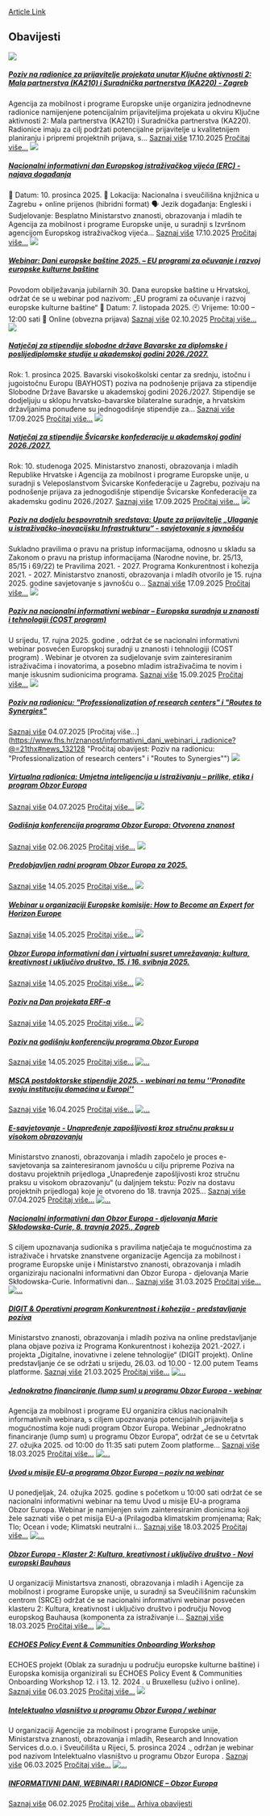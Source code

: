 [Article Link](https://www.fhs.hr/znanost/informativni_dani_webinari_i_radionice)

## Obavijesti
[ ![](https://www.fhs.hr/_pub/themes_static/hrstud2024/default/img/default_news.jpg) ](https://www.fhs.hr/znanost/informativni_dani_webinari_i_radionice?@=21u8w#news_132128)
#####  [Poziv na radionice za prijavitelje projekata unutar Ključne aktivnosti 2: Mala partnerstva (KA210) i Suradnička partnerstva (KA220) - Zagreb](https://www.fhs.hr/znanost/informativni_dani_webinari_i_radionice?@=21u8w#news_132128)
Agencija za mobilnost i programe Europske unije organizira jednodnevne radionice namijenjene potencijalnim prijaviteljima projekata u okviru Ključne aktivnosti 2: Mala partnerstva (KA210) i Suradnička partnerstva (KA220). Radionice imaju za cilj podržati potencijalne prijavitelje u kvalitetnijem planiranju i pripremi projektnih prijava, s... 
[Saznaj više](https://www.fhs.hr/znanost/informativni_dani_webinari_i_radionice?@=21u8w#news_132128)
17.10.2025
[Pročitaj više...](https://www.fhs.hr/znanost/informativni_dani_webinari_i_radionice?@=21u8w#news_132128 "Pročitaj obavijest: Poziv na radionice za prijavitelje projekata unutar Ključne aktivnosti 2: Mala partnerstva \(KA210\) i Suradnička partnerstva \(KA220\) - Zagreb")
[ ![](https://www.fhs.hr/_pub/themes_static/hrstud2024/default/img/default_news.jpg) ](https://www.fhs.hr/znanost/informativni_dani_webinari_i_radionice?@=21u8u#news_132128)
#####  [Nacionalni informativni dan Europskog istraživačkog vijeća (ERC) - najava događanja](https://www.fhs.hr/znanost/informativni_dani_webinari_i_radionice?@=21u8u#news_132128)
📅 Datum: 10. prosinca 2025. 📍 Lokacija: Nacionalna i sveučilišna knjižnica u Zagrebu + online prijenos (hibridni format) 🗣️ Jezik događanja: Engleski ℹ️ Sudjelovanje: Besplatno Ministarstvo znanosti, obrazovanja i mladih te Agencija za mobilnost i programe Europske unije, u suradnji s Izvršnom agencijom Europskog istraživačkog vijeća... 
[Saznaj više](https://www.fhs.hr/znanost/informativni_dani_webinari_i_radionice?@=21u8u#news_132128)
17.10.2025
[Pročitaj više...](https://www.fhs.hr/znanost/informativni_dani_webinari_i_radionice?@=21u8u#news_132128 "Pročitaj obavijest: Nacionalni informativni dan Europskog istraživačkog vijeća \(ERC\) - najava događanja")
[ ![](https://www.fhs.hr/_pub/themes_static/hrstud2024/default/img/default_news.jpg) ](https://www.fhs.hr/znanost/informativni_dani_webinari_i_radionice?@=21u1u#news_132128)
#####  [Webinar: Dani europske baštine 2025. – EU programi za očuvanje i razvoj europske kulturne baštine](https://www.fhs.hr/znanost/informativni_dani_webinari_i_radionice?@=21u1u#news_132128)
Povodom obilježavanja jubilarnih 30. Dana europske baštine u Hrvatskoj, održat će se u webinar pod nazivom: „EU programi za očuvanje i razvoj europske kulturne baštine“ 📅 Datum: 7. listopada 2025. 🕙 Vrijeme: 10:00 – 12:00 sati 📍 Online (obvezna prijava) 
[Saznaj više](https://www.fhs.hr/znanost/informativni_dani_webinari_i_radionice?@=21u1u#news_132128)
02.10.2025
[Pročitaj više...](https://www.fhs.hr/znanost/informativni_dani_webinari_i_radionice?@=21u1u#news_132128 "Pročitaj obavijest: Webinar: Dani europske baštine 2025. – EU programi za očuvanje i razvoj europske kulturne baštine")
[ ![](https://www.fhs.hr/_pub/themes_static/hrstud2024/default/img/default_news.jpg) ](https://www.fhs.hr/znanost/informativni_dani_webinari_i_radionice?@=21tw5#news_132128)
#####  [Natječaj za stipendije slobodne države Bavarske za diplomske i poslijediplomske studije u akademskoj godini 2026./2027.](https://www.fhs.hr/znanost/informativni_dani_webinari_i_radionice?@=21tw5#news_132128)
Rok: 1. prosinca 2025. Bavarski visokoškolski centar za srednju, istočnu i jugoistočnu Europu (BAYHOST) poziva na podnošenje prijava za stipendije Slobodne Države Bavarske u akademskoj godini 2026./2027. Stipendije se dodjeljuju u sklopu hrvatsko-bavarske bilateralne suradnje, a hrvatskim državljanima ponuđene su jednogodišnje stipendije za... 
[Saznaj više](https://www.fhs.hr/znanost/informativni_dani_webinari_i_radionice?@=21tw5#news_132128)
17.09.2025
[Pročitaj više...](https://www.fhs.hr/znanost/informativni_dani_webinari_i_radionice?@=21tw5#news_132128 "Pročitaj obavijest: Natječaj za stipendije slobodne države Bavarske za diplomske i poslijediplomske studije u akademskoj godini 2026./2027.")
[ ![](https://www.fhs.hr/_pub/themes_static/hrstud2024/default/img/default_news.jpg) ](https://www.fhs.hr/znanost/informativni_dani_webinari_i_radionice?@=21tw3#news_132128)
#####  [Natječaj za stipendije Švicarske konfederacije u akademskoj godini 2026./2027.](https://www.fhs.hr/znanost/informativni_dani_webinari_i_radionice?@=21tw3#news_132128)
Rok: 10. studenoga 2025. Ministarstvo znanosti, obrazovanja i mladih Republike Hrvatske i Agencija za mobilnost i programe Europske unije, u suradnji s Veleposlanstvom Švicarske Konfederacije u Zagrebu, pozivaju na podnošenje prijava za jednogodišnje stipendije Švicarske Konfederacije za akademsku godinu 2026./2027. 
[Saznaj više](https://www.fhs.hr/znanost/informativni_dani_webinari_i_radionice?@=21tw3#news_132128)
17.09.2025
[Pročitaj više...](https://www.fhs.hr/znanost/informativni_dani_webinari_i_radionice?@=21tw3#news_132128 "Pročitaj obavijest: Natječaj za stipendije Švicarske konfederacije u akademskoj godini 2026./2027.")
[ ![](https://www.fhs.hr/_pub/themes_static/hrstud2024/default/img/default_news.jpg) ](https://www.fhs.hr/znanost/informativni_dani_webinari_i_radionice?@=21tw1#news_132128)
#####  [Poziv na dodjelu bespovratnih sredstava: Upute za prijavitelje „Ulaganje u istraživačko-inovacijsku Infrastrukturu“ - savjetovanje s javnošću](https://www.fhs.hr/znanost/informativni_dani_webinari_i_radionice?@=21tw1#news_132128)
Sukladno pravilima o pravu na pristup informacijama, odnosno u skladu sa Zakonom o pravu na pristup informacijama (Narodne novine, br. 25/13, 85/15 i 69/22) te Pravilima 2021. - 2027. Programa Konkurentnost i kohezija 2021. - 2027. Ministarstvo znanosti, obrazovanja i mladih otvorilo je 15. rujna 2025. godine savjetovanje s javnošću o... 
[Saznaj više](https://www.fhs.hr/znanost/informativni_dani_webinari_i_radionice?@=21tw1#news_132128)
17.09.2025
[Pročitaj više...](https://www.fhs.hr/znanost/informativni_dani_webinari_i_radionice?@=21tw1#news_132128 "Pročitaj obavijest: Poziv na dodjelu bespovratnih sredstava: Upute za prijavitelje „Ulaganje u istraživačko-inovacijsku Infrastrukturu“ - savjetovanje s javnošću")
[ ![](https://www.fhs.hr/_pub/themes_static/hrstud2024/default/img/default_news.jpg) ](https://www.fhs.hr/znanost/informativni_dani_webinari_i_radionice?@=21tsx#news_132128)
#####  [Poziv na nacionalni informativni webinar – Europska suradnja u znanosti i tehnologiji (COST program)](https://www.fhs.hr/znanost/informativni_dani_webinari_i_radionice?@=21tsx#news_132128)
U srijedu, 17. rujna 2025. godine , održat će se nacionalni informativni webinar posvećen Europskoj suradnji u znanosti i tehnologiji (COST program) . Webinar je otvoren za sudjelovanje svim zainteresiranim istraživačima i inovatorima, a posebno mladim istraživačima te novim i manje iskusnim sudionicima programa. 
[Saznaj više](https://www.fhs.hr/znanost/informativni_dani_webinari_i_radionice?@=21tsx#news_132128)
15.09.2025
[Pročitaj više...](https://www.fhs.hr/znanost/informativni_dani_webinari_i_radionice?@=21tsx#news_132128 "Pročitaj obavijest: Poziv na nacionalni informativni webinar – Europska suradnja u znanosti i tehnologiji \(COST program\)")
[ ![](https://www.fhs.hr/_pub/themes_static/hrstud2024/default/img/default_news.jpg) ](https://www.fhs.hr/znanost/informativni_dani_webinari_i_radionice?@=21thx#news_132128)
#####  [Poziv na radionicu: "Professionalization of research centers" i "Routes to Synergies"](https://www.fhs.hr/znanost/informativni_dani_webinari_i_radionice?@=21thx#news_132128)
[Saznaj više](https://www.fhs.hr/znanost/informativni_dani_webinari_i_radionice?@=21thx#news_132128)
04.07.2025
[Pročitaj više...](https://www.fhs.hr/znanost/informativni_dani_webinari_i_radionice?@=21thx#news_132128 "Pročitaj obavijest: Poziv na radionicu: "Professionalization of research centers" i "Routes to Synergies"")
[ ![](https://www.fhs.hr/_pub/themes_static/hrstud2024/default/img/default_news.jpg) ](https://www.fhs.hr/znanost/informativni_dani_webinari_i_radionice?@=21thv#news_132128)
#####  [Virtualna radionica: Umjetna inteligencija u istraživanju – prilike, etika i program Obzor Europa](https://www.fhs.hr/znanost/informativni_dani_webinari_i_radionice?@=21thv#news_132128)
[Saznaj više](https://www.fhs.hr/znanost/informativni_dani_webinari_i_radionice?@=21thv#news_132128)
04.07.2025
[Pročitaj više...](https://www.fhs.hr/znanost/informativni_dani_webinari_i_radionice?@=21thv#news_132128 "Pročitaj obavijest: Virtualna radionica: Umjetna inteligencija u istraživanju – prilike, etika i program Obzor Europa")
[ ![](https://www.fhs.hr/_pub/themes_static/hrstud2024/default/img/default_news.jpg) ](https://www.fhs.hr/znanost/informativni_dani_webinari_i_radionice?@=21taf#news_132128)
#####  [Godišnja konferencija programa Obzor Europa: Otvorena znanost](https://www.fhs.hr/znanost/informativni_dani_webinari_i_radionice?@=21taf#news_132128)
[Saznaj više](https://www.fhs.hr/znanost/informativni_dani_webinari_i_radionice?@=21taf#news_132128)
02.06.2025
[Pročitaj više...](https://www.fhs.hr/znanost/informativni_dani_webinari_i_radionice?@=21taf#news_132128 "Pročitaj obavijest: Godišnja konferencija programa Obzor Europa: Otvorena znanost")
[ ![](https://www.fhs.hr/_pub/themes_static/hrstud2024/default/img/default_news.jpg) ](https://www.fhs.hr/znanost/informativni_dani_webinari_i_radionice?@=21t4t#news_132128)
#####  [Predobjavljen radni program Obzor Europa za 2025.](https://www.fhs.hr/znanost/informativni_dani_webinari_i_radionice?@=21t4t#news_132128)
[Saznaj više](https://www.fhs.hr/znanost/informativni_dani_webinari_i_radionice?@=21t4t#news_132128)
14.05.2025
[Pročitaj više...](https://www.fhs.hr/znanost/informativni_dani_webinari_i_radionice?@=21t4t#news_132128 "Pročitaj obavijest: Predobjavljen radni program Obzor Europa za 2025.")
[ ![](https://www.fhs.hr/_pub/themes_static/hrstud2024/default/img/default_news.jpg) ](https://www.fhs.hr/znanost/informativni_dani_webinari_i_radionice?@=21t4r#news_132128)
#####  [Webinar u organizaciji Europske komisije: How to Become an Expert for Horizon Europe](https://www.fhs.hr/znanost/informativni_dani_webinari_i_radionice?@=21t4r#news_132128)
[Saznaj više](https://www.fhs.hr/znanost/informativni_dani_webinari_i_radionice?@=21t4r#news_132128)
14.05.2025
[Pročitaj više...](https://www.fhs.hr/znanost/informativni_dani_webinari_i_radionice?@=21t4r#news_132128 "Pročitaj obavijest: Webinar u organizaciji Europske komisije: How to Become an Expert for Horizon Europe")
[ ![](https://www.fhs.hr/_pub/themes_static/hrstud2024/default/img/default_news.jpg) ](https://www.fhs.hr/znanost/informativni_dani_webinari_i_radionice?@=21t4p#news_132128)
#####  [Obzor Europa informativni dan i virtualni susret umrežavanja: kultura, kreativnost i uključivo društvo, 15. i 16. svibnja 2025.](https://www.fhs.hr/znanost/informativni_dani_webinari_i_radionice?@=21t4p#news_132128)
[Saznaj više](https://www.fhs.hr/znanost/informativni_dani_webinari_i_radionice?@=21t4p#news_132128)
14.05.2025
[Pročitaj više...](https://www.fhs.hr/znanost/informativni_dani_webinari_i_radionice?@=21t4p#news_132128 "Pročitaj obavijest: Obzor Europa informativni dan i virtualni susret umrežavanja: kultura, kreativnost i uključivo društvo, 15. i 16. svibnja 2025.")
[ ![](https://www.fhs.hr/_pub/themes_static/hrstud2024/default/img/default_news.jpg) ](https://www.fhs.hr/znanost/informativni_dani_webinari_i_radionice?@=21t4n#news_132128)
#####  [Poziv na Dan projekata ERF-a](https://www.fhs.hr/znanost/informativni_dani_webinari_i_radionice?@=21t4n#news_132128)
[Saznaj više](https://www.fhs.hr/znanost/informativni_dani_webinari_i_radionice?@=21t4n#news_132128)
14.05.2025
[Pročitaj više...](https://www.fhs.hr/znanost/informativni_dani_webinari_i_radionice?@=21t4n#news_132128 "Pročitaj obavijest: Poziv na Dan projekata ERF-a")
[ ![](https://www.fhs.hr/_pub/themes_static/hrstud2024/default/img/default_news.jpg) ](https://www.fhs.hr/znanost/informativni_dani_webinari_i_radionice?@=21t4l#news_132128)
#####  [Poziv na godišnju konferenciju programa Obzor Europa](https://www.fhs.hr/znanost/informativni_dani_webinari_i_radionice?@=21t4l#news_132128)
[Saznaj više](https://www.fhs.hr/znanost/informativni_dani_webinari_i_radionice?@=21t4l#news_132128)
14.05.2025
[Pročitaj više...](https://www.fhs.hr/znanost/informativni_dani_webinari_i_radionice?@=21t4l#news_132128 "Pročitaj obavijest: Poziv na godišnju konferenciju programa Obzor Europa")
[ ![...](https://www.fhs.hr/_news/icons/f97d8330e6ca1cae6161ae0255d154c49054_icon.jpg) ](https://www.fhs.hr/znanost/informativni_dani_webinari_i_radionice?@=21syd#news_132128)
#####  [MSCA postdoktorske stipendije 2025. - webinari na temu ''Pronađite svoju instituciju domaćina u Europi''](https://www.fhs.hr/znanost/informativni_dani_webinari_i_radionice?@=21syd#news_132128)
[Saznaj više](https://www.fhs.hr/znanost/informativni_dani_webinari_i_radionice?@=21syd#news_132128)
16.04.2025
[Pročitaj više...](https://www.fhs.hr/znanost/informativni_dani_webinari_i_radionice?@=21syd#news_132128 "Pročitaj obavijest: MSCA postdoktorske stipendije 2025. - webinari na temu ''Pronađite svoju instituciju domaćina u Europi''")
[ ![...](https://www.fhs.hr/_news/icons/2b632336d0157c77106f9c60a760705a8925_icon.jpg) ](https://www.fhs.hr/znanost/informativni_dani_webinari_i_radionice?@=21svy#news_132128)
#####  [E-savjetovanje - Unapređenje zapošljivosti kroz stručnu praksu u visokom obrazovanju](https://www.fhs.hr/znanost/informativni_dani_webinari_i_radionice?@=21svy#news_132128)
Ministarstvo znanosti, obrazovanja i mladih započelo je proces e-savjetovanja sa zainteresiranom javnošću u cilju pripreme Poziva na dostavu projektnih prijedloga „Unapređenje zapošljivosti kroz stručnu praksu u visokom obrazovanju“ (u daljnjem tekstu: Poziv na dostavu projektnih prijedloga) koje je otvoreno do 18. travnja 2025... 
[Saznaj više](https://www.fhs.hr/znanost/informativni_dani_webinari_i_radionice?@=21svy#news_132128)
07.04.2025
[Pročitaj više...](https://www.fhs.hr/znanost/informativni_dani_webinari_i_radionice?@=21svy#news_132128 "Pročitaj obavijest: E-savjetovanje - Unapređenje zapošljivosti kroz stručnu praksu u visokom obrazovanju")
[ ![...](https://www.fhs.hr/_news/icons/5a55356c662e791f33d013a44292a3532469_icon.jpg) ](https://www.fhs.hr/znanost/informativni_dani_webinari_i_radionice?@=21su7#news_132128)
#####  [Nacionalni informativni dan Obzor Europa - djelovanja Marie Skłodowska-Curie, 8. travnja 2025., Zagreb](https://www.fhs.hr/znanost/informativni_dani_webinari_i_radionice?@=21su7#news_132128)
S ciljem upoznavanja sudionika s pravilima natječaja te mogućnostima za istraživače i hrvatske znanstvene organizacije Agencija za mobilnost i programe Europske unije i Ministarstvo znanosti, obrazovanja i mladih organiziraju nacionalni informativni dan Obzor Europa - djelovanja Marie Skłodowska-Curie. Informativni dan... 
[Saznaj više](https://www.fhs.hr/znanost/informativni_dani_webinari_i_radionice?@=21su7#news_132128)
31.03.2025
[Pročitaj više...](https://www.fhs.hr/znanost/informativni_dani_webinari_i_radionice?@=21su7#news_132128 "Pročitaj obavijest: Nacionalni informativni dan Obzor Europa - djelovanja Marie Skłodowska-Curie,  8. travnja 2025., Zagreb")
[ ![...](https://www.fhs.hr/_news/icons/a677ee48fb4e2924722cee361fdc63237346_icon.jpg) ](https://www.fhs.hr/znanost/informativni_dani_webinari_i_radionice?@=21sqt#news_132128)
#####  [DIGIT & Operativni program Konkurentnost i kohezija - predstavljanje poziva](https://www.fhs.hr/znanost/informativni_dani_webinari_i_radionice?@=21sqt#news_132128)
Ministarstvo znanosti, obrazovanja i mladih poziva na online predstavljanje plana objave poziva iz Programa Konkurentnost i kohezija 2021.-2027. i projekta „Digitalne, inovativne i zelene tehnologije“ (DIGIT projekt). Online predstavljanje će se održati u srijedu, 26.03. od 10.00 - 12.00 putem Teams platforme. 
[Saznaj više](https://www.fhs.hr/znanost/informativni_dani_webinari_i_radionice?@=21sqt#news_132128)
21.03.2025
[Pročitaj više...](https://www.fhs.hr/znanost/informativni_dani_webinari_i_radionice?@=21sqt#news_132128 "Pročitaj obavijest: DIGIT & Operativni program Konkurentnost i kohezija - predstavljanje poziva")
[ ![...](https://www.fhs.hr/_news/icons/90046311a364a598cd47af280e984e025381_icon.jpg) ](https://www.fhs.hr/znanost/informativni_dani_webinari_i_radionice?@=21sq4#news_132128)
#####  [Jednokratno financiranje (lump sum) u programu Obzor Europa - webinar](https://www.fhs.hr/znanost/informativni_dani_webinari_i_radionice?@=21sq4#news_132128)
Agencija za mobilnost i programe EU organizira ciklus nacionalnih informativnih webinara, s ciljem upoznavanja potencijalnih prijavitelja s mogućnostima koje nudi program Obzor Europa. Webinar „Jednokratno financiranje (lump sum) u programu Obzor Europa“, održat će se u četvrtak 27. ožujka 2025. od 10:00 do 11:35 sati putem Zoom platforme... 
[Saznaj više](https://www.fhs.hr/znanost/informativni_dani_webinari_i_radionice?@=21sq4#news_132128)
18.03.2025
[Pročitaj više...](https://www.fhs.hr/znanost/informativni_dani_webinari_i_radionice?@=21sq4#news_132128 "Pročitaj obavijest: Jednokratno financiranje \(lump sum\) u programu Obzor Europa - webinar")
[ ![...](https://www.fhs.hr/_news/icons/396fa9c956c3db74cdecb90679a28c034891_icon.jpg) ](https://www.fhs.hr/znanost/informativni_dani_webinari_i_radionice?@=21sq2#news_132128)
#####  [Uvod u misije EU-a programa Obzor Europa – poziv na webinar](https://www.fhs.hr/znanost/informativni_dani_webinari_i_radionice?@=21sq2#news_132128)
U ponedjeljak, 24. ožujka 2025. godine s početkom u 10:00 sati održat će se nacionalni informativni webinar na temu Uvod u misije EU-a programa Obzor Europa. Webinar je namijenjen svim zainteresiranim dionicima koji žele saznati više o pet misija EU-a (Prilagodba klimatskim promjenama; Rak; Tlo; Ocean i vode; Klimatski neutralni i... 
[Saznaj više](https://www.fhs.hr/znanost/informativni_dani_webinari_i_radionice?@=21sq2#news_132128)
18.03.2025
[Pročitaj više...](https://www.fhs.hr/znanost/informativni_dani_webinari_i_radionice?@=21sq2#news_132128 "Pročitaj obavijest: Uvod u misije EU-a programa Obzor Europa – poziv na webinar")
[ ![...](https://www.fhs.hr/_news/icons/eff0fd9e603291bb3206b620b430b0084205_icon.jpg) ](https://www.fhs.hr/znanost/informativni_dani_webinari_i_radionice?@=21sq0#news_132128)
#####  [Obzor Europa - Klaster 2: Kultura, kreativnost i uključivo društvo - Novi europski Bauhaus](https://www.fhs.hr/znanost/informativni_dani_webinari_i_radionice?@=21sq0#news_132128)
U organizaciji Ministartsva znanosti, obrazovanja i mladih i Agencije za mobilnost i programe Europske unije, u suradnji sa Sveučilišnim računskim centrom (SRCE) održat će se nacionalni informativni webinar posvećen klasteru 2: Kultura, kreativnost i uključivo društvo i području Novog europskog Bauhausa (komponenta za istraživanje i... 
[Saznaj više](https://www.fhs.hr/znanost/informativni_dani_webinari_i_radionice?@=21sq0#news_132128)
18.03.2025
[Pročitaj više...](https://www.fhs.hr/znanost/informativni_dani_webinari_i_radionice?@=21sq0#news_132128 "Pročitaj obavijest: Obzor Europa - Klaster 2: Kultura, kreativnost i uključivo društvo -  Novi europski Bauhaus")
[ ![...](https://www.fhs.hr/_news/icons/16f73c258f4cae8dd7efd002be7d48f63958_icon.png) ](https://www.fhs.hr/znanost/informativni_dani_webinari_i_radionice?@=21snc#news_132128)
#####  [ECHOES Policy Event & Communities Onboarding Workshop](https://www.fhs.hr/znanost/informativni_dani_webinari_i_radionice?@=21snc#news_132128)
ECHOES projekt (Oblak za suradnju u području europske kulturne baštine) i Europska komisija organizirali su ECHOES Policy Event & Communities Onboarding Workshop 12. i 13. 12. 2024 . u Bruxellesu (uživo i online). 
[Saznaj više](https://www.fhs.hr/znanost/informativni_dani_webinari_i_radionice?@=21snc#news_132128)
06.03.2025
[Pročitaj više...](https://www.fhs.hr/znanost/informativni_dani_webinari_i_radionice?@=21snc#news_132128 "Pročitaj obavijest: ECHOES Policy Event & Communities Onboarding Workshop")
[ ![](https://www.fhs.hr/_pub/themes_static/hrstud2024/default/img/default_news.jpg) ](https://www.fhs.hr/znanost/informativni_dani_webinari_i_radionice?@=21sna#news_132128)
#####  [Intelektualno vlasništvo u programu Obzor Europa / webinar](https://www.fhs.hr/znanost/informativni_dani_webinari_i_radionice?@=21sna#news_132128)
U organizaciji Agencije za mobilnost i programe Europske unije, Ministarstva znanosti, obrazovanja i mladih, Research and Innovation Services d.o.o. i Sveučilišta u Rijeci, 5. prosinca 2024 ., održan je webinar pod nazivom Intelektualno vlasništvo u programu Obzor Europa . 
[Saznaj više](https://www.fhs.hr/znanost/informativni_dani_webinari_i_radionice?@=21sna#news_132128)
06.03.2025
[Pročitaj više...](https://www.fhs.hr/znanost/informativni_dani_webinari_i_radionice?@=21sna#news_132128 "Pročitaj obavijest: Intelektualno vlasništvo u programu Obzor Europa / webinar")
[ ![...](https://www.fhs.hr/_news/icons/68aadbf1abc9dbbab54699de1cd88cc54519_icon.jpg) ](https://www.fhs.hr/znanost/informativni_dani_webinari_i_radionice?@=21sg0#news_132128)
#####  [INFORMATIVNI DANI, WEBINARI I RADIONICE – Obzor Europa](https://www.fhs.hr/znanost/informativni_dani_webinari_i_radionice?@=21sg0#news_132128)
[Saznaj više](https://www.fhs.hr/znanost/informativni_dani_webinari_i_radionice?@=21sg0#news_132128)
06.02.2025
[Pročitaj više...](https://www.fhs.hr/znanost/informativni_dani_webinari_i_radionice?@=21sg0#news_132128 "Pročitaj obavijest: INFORMATIVNI DANI, WEBINARI I RADIONICE – Obzor Europa")
[Arhiva obavijesti](https://www.fhs.hr/znanost/informativni_dani_webinari_i_radionice?@=21sfy#news_132128 "Arhiva obavijesti")
